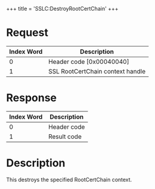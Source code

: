 +++
title = 'SSLC:DestroyRootCertChain'
+++

# Request

| Index Word | Description                      |
|------------|----------------------------------|
| 0          | Header code \[0x00040040\]       |
| 1          | SSL RootCertChain context handle |

# Response

| Index Word | Description |
|------------|-------------|
| 0          | Header code |
| 1          | Result code |

# Description

This destroys the specified RootCertChain context.